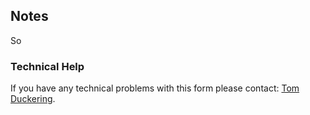 ---
---
## Notes

So

### Technical Help

If you have any technical problems with this form please contact: [Tom Duckering](tom@christchurchmayfair.org).